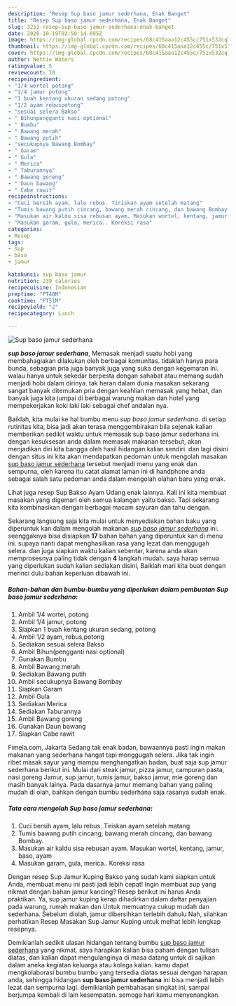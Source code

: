 ```yaml
---
description: "Resep Sup baso jamur sederhana, Enak Banget"
title: "Resep Sup baso jamur sederhana, Enak Banget"
slug: 3251-resep-sup-baso-jamur-sederhana-enak-banget
date: 2020-10-19T02:50:14.695Z
image: https://img-global.cpcdn.com/recipes/68c415aaa12c455c/751x532cq70/sup-baso-jamur-sederhana-foto-resep-utama.jpg
thumbnail: https://img-global.cpcdn.com/recipes/68c415aaa12c455c/751x532cq70/sup-baso-jamur-sederhana-foto-resep-utama.jpg
cover: https://img-global.cpcdn.com/recipes/68c415aaa12c455c/751x532cq70/sup-baso-jamur-sederhana-foto-resep-utama.jpg
author: Nettie Waters
ratingvalue: 5
reviewcount: 10
recipeingredient:
- "1/4 wortel potong"
- "1/4 jamur potong"
- "1 buah kentang ukuran sedang potong"
- "1/2 ayam rebuspotong"
- "sesuai selera Bakso"
- " Bihunpengganti nasi optional"
- " Bumbu"
- " Bawang merah"
- " Bawang putih"
- "secukupnya Bawang Bombay"
- " Garam"
- " Gula"
- " Merica"
- " Taburannya"
- " Bawang goreng"
- " Daun bawang"
- " Cabe rawit"
recipeinstructions:
- "Cuci bersih ayam, lalu rebus. Tiriskan ayam setelah matang"
- "Tumis bawang putih cincang, bawang merah cincang, dan bawang Bombay."
- "Masukan air kaldu sisa rebusan ayam. Masukan wortel, kentang, jamur, baso, ayam"
- "Masukan garam, gula, merica.. Koreksi rasa"
categories:
- Resep
tags:
- sup
- baso
- jamur

katakunci: sup baso jamur 
nutrition: 239 calories
recipecuisine: Indonesian
preptime: "PT40M"
cooktime: "PT51M"
recipeyield: "2"
recipecategory: Lunch

---
```



![Sup baso jamur sederhana](https://img-global.cpcdn.com/recipes/68c415aaa12c455c/751x532cq70/sup-baso-jamur-sederhana-foto-resep-utama.jpg)

<b><i>sup baso jamur sederhana</i></b>, Memasak menjadi suatu hobi yang membahagiakan dilakukan oleh berbagai komunitas. tidaklah hanya para bunda, sebagian pria juga banyak juga yang suka dengan kegemaran ini. walau hanya untuk sekedar berpesta dengan sahabat atau memang sudah menjadi hobi dalam dirinya. tak heran dalam dunia masakan sekarang sangat banyak ditemukan pria dengan keahlian memasak yang hebat, dan banyak juga kita jumpai di berbagai warung makan dan hotel yang mempekerjakan koki laki laki sebagai chef andalan nya.

Baiklah, kita mulai ke hal bumbu menu <i>sup baso jamur sederhana</i>. di setiap rutinitas kita, bisa jadi akan terasa menggembirakan bila sejenak kalian memberikan sedikit waktu untuk memasak sup baso jamur sederhana ini. dengan kesuksesan anda dalam memasak makanan tersebut, akan menjadikan diri kita bangga oleh hasil hidangan kalian sendiri. dan lagi disini dengan situs ini kita akan mendapatkan pedoman untuk mengolah masakan <u>sup baso jamur sederhana</u> tersebut menjadi menu yang enak dan sempurna, oleh karena itu catat alamat laman ini di handphone anda sebagai salah satu pedoman anda dalam mengolah olahan baru yang enak.

Lihat juga resep Sup Bakso Ayam Udang enak lainnya. Kali ini kita membuat masakan yang digemari oleh semua kalangan yaitu bakso. Tapi sekarang kita kombinasikan dengan berbagai macam sayuran dan tahu dengan.


Sekarang langsung saja kita mulai untuk menyediakan bahan baku yang diperuntuk kan dalam mengolah makanan <u><i>sup baso jamur sederhana</i></u> ini. seenggaknya bisa disiapkan <b>17</b> bahan bahan yang diperuntuk kan di menu ini. supaya nanti dapat menghasilkan rasa yang lezat dan menggugah selera. dan juga siapkan waktu kalian sebentar, karena anda akan memprosesnya paling tidak dengan <b>4</b> langkah mudah. saya harap semua yang diperlukan sudah kalian sediakan disini, Baiklah mari kita buat dengan merinci dulu bahan keperluan dibawah ini.

<!--inarticleads1-->

##### Bahan-bahan dan bumbu-bumbu yang diperlukan dalam pembuatan Sup baso jamur sederhana:

1. Ambil 1/4 wortel, potong
1. Ambil 1/4 jamur, potong
1. Siapkan 1 buah kentang ukuran sedang, potong
1. Ambil 1/2 ayam, rebus,potong
1. Sediakan sesuai selera Bakso
1. Ambil  Bihun(pengganti nasi optional)
1. Gunakan  Bumbu
1. Ambil  Bawang merah
1. Sediakan  Bawang putih
1. Ambil secukupnya Bawang Bombay
1. Siapkan  Garam
1. Ambil  Gula
1. Sediakan  Merica
1. Sediakan  Taburannya
1. Ambil  Bawang goreng
1. Gunakan  Daun bawang
1. Siapkan  Cabe rawit


Fimela.com, Jakarta Sedang tak enak badan, bawaannya pasti ingin makan makanan yang sederhana hangat tapi menggugah selera. Jika tak ingin ribet masak sayur yang mampu menghangatkan badan, buat saja sup jamur sederhana berikut ini. Mulai dari steak jamur, pizza jamur, campuran pasta, nasi goreng Jamur, sup jamur, tumis jamur, bakso jamur, mie goreng dan masih banyak lainya. Pada dasarnya jamur memang bahan yang paling mudah di olah, bahkan dengan bumbu sederhana saja rasanya sudah enak. 

<!--inarticleads2-->

##### Tata cara mengolah Sup baso jamur sederhana:

1. Cuci bersih ayam, lalu rebus. Tiriskan ayam setelah matang
1. Tumis bawang putih cincang, bawang merah cincang, dan bawang Bombay.
1. Masukan air kaldu sisa rebusan ayam. Masukan wortel, kentang, jamur, baso, ayam
1. Masukan garam, gula, merica.. Koreksi rasa


Dengan resep Sup Jamur Kuping Bakso yang sudah kami siapkan untuk Anda, membuat menu ini pasti jadi lebih cepat! Ingin membuat sup yang nikmat dengan bahan jamur kancing? Resep berikut ini harus Anda praktikan. Ya, sup jamur kuping kerap dihadirkan dalam daftar penyajian pada warung, rumah makan dan Untuk memuatnya cukup mudah dan sederhana. Sebelum diolah, jamur dibersihkan terlebih dahulu Nah, silahkan perhatikan Resep Masakan Sup Jamur Kuping untuk melhat lebih lengkap resepnya. 

Demikianlah sedikit ulasan hidangan tentang bumbu <u>sup baso jamur sederhana</u> yang nikmat. saya harapkan kalian bisa paham dengan tulisan diatas, dan kalian dapat mengulanginya di masa datang untuk di sajikan dalam aneka kegiatan keluarga atau kolega kalian. kamu dapat mengkolaborasi bumbu bumbu yang tersedia diatas sesuai dengan harapan anda, sehingga hidangan <b>sup baso jamur sederhana</b> ini bisa menjadi lebih lezat dan sempurna lagi. demikianlah pembahasan singkat ini, sampai berjumpa kembali di lain kesempatan. semoga hari kamu menyenangkan.
